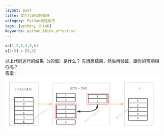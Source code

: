 ```yaml
---
layout: post
title: 切片片段如何赋值
category: Python编程技巧
tags: [python, think]
keywords: python,think,effective
---
```



```python
s=[1,2,3,4,5,6]
s[2:5] = [9,8]
```

以上代码运行的结果（s的值）是什么？
先想想结果，然后再验证，跟你的预期相符吗？  
答案：  
![image](/assets/img/QQ20170420101745.png)
